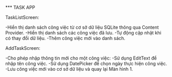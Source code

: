  *** TASK APP
 
TaskListScreen:

-Hiển thị danh sách công việc từ cơ sở dữ liệu SQLite thông qua Content Provider.
-Hiển thị danh sách các công việc đã lưu.
-Tự động cập nhật khi có thay đổi dữ liệu.
-Thêm công việc mới vào danh sách.

AddTaskScreen:

-Cho phép nhập thông tin mới cho một công việc:
-Sử dụng EditText để nhập tên công việc.
-Sử dụng DatePicker để chọn ngày thực hiện công việc.
-Lưu công việc mới vào cơ sở dữ liệu và quay lại Màn hình 1.
